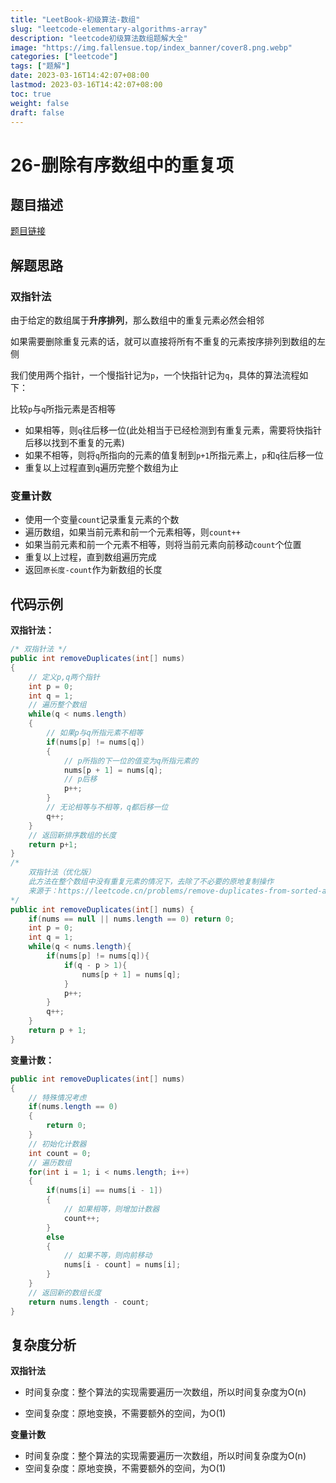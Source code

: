 ```yaml
---
title: "LeetBook-初级算法-数组"
slug: "leetcode-elementary-algorithms-array"
description: "leetcode初级算法数组题解大全"
image: "https://img.fallensue.top/index_banner/cover8.png.webp"
categories: ["leetcode"]
tags: ["题解"]
date: 2023-03-16T14:42:07+08:00
lastmod: 2023-03-16T14:42:07+08:00
toc: true
weight: false
draft: false
---
```


# 26-删除有序数组中的重复项

## 题目描述

[题目链接](https://leetcode.cn/problems/remove-duplicates-from-sorted-array/)

## 解题思路

### 双指针法

由于给定的数组属于**升序排列**，那么数组中的重复元素必然会相邻

如果需要删除重复元素的话，就可以直接将所有不重复的元素按序排列到数组的左侧

我们使用两个指针，一个慢指针记为`p`，一个快指针记为`q`，具体的算法流程如下：

比较`p`与`q`所指元素是否相等

* 如果相等，则`q`往后移一位(此处相当于已经检测到有重复元素，需要将快指针后移以找到不重复的元素)
* 如果不相等，则将`q`所指向的元素的值复制到`p+1`所指元素上，`p`和`q`往后移一位
* 重复以上过程直到`q`遍历完整个数组为止

### 变量计数

* 使用一个变量`count`记录重复元素的个数
* 遍历数组，如果当前元素和前一个元素相等，则`count++`
* 如果当前元素和前一个元素不相等，则将当前元素向前移动`count`个位置
* 重复以上过程，直到数组遍历完成
* 返回`原长度-count`作为新数组的长度

## 代码示例

**双指针法：**

```java
/* 双指针法 */
public int removeDuplicates(int[] nums)
{
    // 定义p,q两个指针
    int p = 0;
    int q = 1;
    // 遍历整个数组
    while(q < nums.length)
    {
        // 如果p与q所指元素不相等
        if(nums[p] != nums[q])
        {
            // p所指的下一位的值变为q所指元素的
            nums[p + 1] = nums[q];
            // p后移
            p++;
        }
        // 无论相等与不相等，q都后移一位
        q++;
    }
    // 返回新排序数组的长度
    return p+1;
}
/* 
	双指针法（优化版）
	此方法在整个数组中没有重复元素的情况下，去除了不必要的原地复制操作
	来源于：https://leetcode.cn/problems/remove-duplicates-from-sorted-array/solution/shuang-zhi-zhen-shan-chu-zhong-fu-xiang-dai-you-hu/
*/
public int removeDuplicates(int[] nums) {
    if(nums == null || nums.length == 0) return 0;
    int p = 0;
    int q = 1;
    while(q < nums.length){
        if(nums[p] != nums[q]){
            if(q - p > 1){
                nums[p + 1] = nums[q];
            }
            p++;
        }
        q++;
    }
    return p + 1;
}
```

**变量计数：**

```java
public int removeDuplicates(int[] nums)
{
    // 特殊情况考虑
    if(nums.length == 0)
    {
        return 0;
    }
    // 初始化计数器
    int count = 0;
    // 遍历数组
    for(int i = 1; i < nums.length; i++)
    {
        if(nums[i] == nums[i - 1])
        {
            // 如果相等，则增加计数器
            count++;
        }
        else
        {
            // 如果不等，则向前移动
            nums[i - count] = nums[i];
        }
    }
    // 返回新的数组长度
    return nums.length - count;
}
```



## 复杂度分析

**双指针法**

* 时间复杂度：整个算法的实现需要遍历一次数组，所以时间复杂度为O(n)

* 空间复杂度：原地变换，不需要额外的空间，为O(1)

**变量计数**

* 时间复杂度：整个算法的实现需要遍历一次数组，所以时间复杂度为O(n)
* 空间复杂度：原地变换，不需要额外的空间，为O(1)
